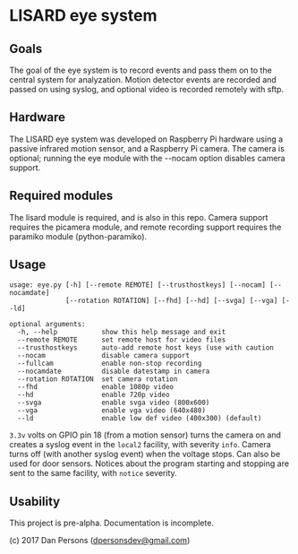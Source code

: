 # LISARD eye system
## Goals
The goal of the eye system is to record events and pass them on to the central system for analyzation. Motion detector events are recorded and passed on using syslog, and optional video is recorded remotely with sftp.

## Hardware
The LISARD eye system was developed on Raspberry Pi hardware using a passive infrared motion sensor, and a Raspberry Pi camera. The camera is optional; running the eye module with the --nocam option disables camera support.

## Required modules
The lisard module is required, and is also in this repo. Camera support requires the picamera module, and remote recording support requires the paramiko module (python-paramiko).

## Usage

```
usage: eye.py [-h] [--remote REMOTE] [--trusthostkeys] [--nocam] [--nocamdate]
              [--rotation ROTATION] [--fhd] [--hd] [--svga] [--vga] [--ld]

optional arguments:
  -h, --help           show this help message and exit
  --remote REMOTE      set remote host for video files
  --trusthostkeys      auto-add remote host keys (use with caution
  --nocam              disable camera support
  --fullcam            enable non-stop recording
  --nocamdate          disable datestamp in camera
  --rotation ROTATION  set camera rotation
  --fhd                enable 1080p video
  --hd                 enable 720p video
  --svga               enable svga video (800x600)
  --vga                enable vga video (640x480)
  --ld                 enable low def video (400x300) (default)
```

`3.3v` volts on GPIO pin 18 (from a motion sensor) turns the camera on and creates a syslog event in the `local2` facility, with severity `info`. Camera turns off (with another syslog event) when the voltage stops. Can also be used for door sensors. Notices about the program starting and stopping are sent to the same facility, with `notice` severity.

## Usability
This project is pre-alpha. Documentation is incomplete.

(c) 2017 Dan Persons ([dpersonsdev@gmail.com](mailto:dpersonsdev@gmail.com))
